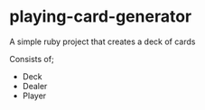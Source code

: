 # playing-card-generator

A simple ruby project that creates a deck of cards

Consists of;
- Deck
- Dealer
- Player
